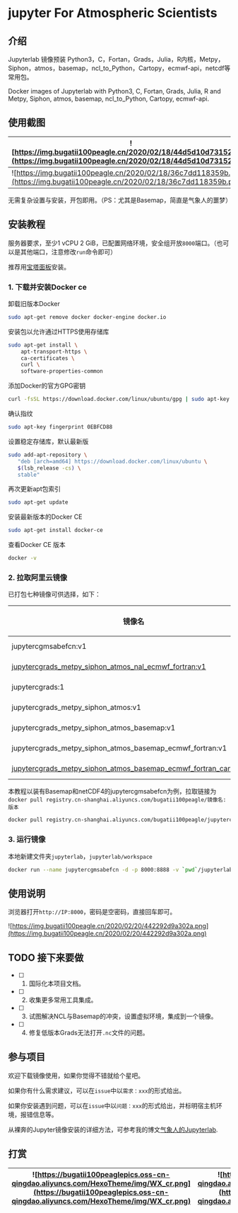 # jupyter For Atmospheric Scientists

## 介绍

 Jupyterlab 镜像预装 Python3，C，Fortan，Grads，Julia，R内核，Metpy，Siphon，atmos，basemap，ncl_to_Python，Cartopy，ecmwf-api，netcdf等常用包。

Docker images of Jupyterlab with Python3, C, Fortan, Grads, Julia, R and Metpy, Siphon, atmos, basemap, ncl_to_Python, Cartopy, ecmwf-api.

## 使用截图

| ![https://img.bugatii100peagle.cn/2020/02/18/44d5d10d73152.png](https://img.bugatii100peagle.cn/2020/02/18/44d5d10d73152.png) | ![https://img.bugatii100peagle.cn/2020/02/18/362d47fcfb311.png](https://img.bugatii100peagle.cn/2020/02/18/362d47fcfb311.png)  |
| ------------ | ------------- |
| ![https://img.bugatii100peagle.cn/2020/02/18/36c7dd118359b.png](https://img.bugatii100peagle.cn/2020/02/18/36c7dd118359b.png) | ![https://img.bugatii100peagle.cn/2020/02/18/ec9bbcf04edf9.png](https://img.bugatii100peagle.cn/2020/02/18/ec9bbcf04edf9.png)|

无需复杂设置与安装，开包即用。（PS：尤其是Basemap，简直是气象人的噩梦）

## 安装教程

服务器要求，至少1 vCPU 2 GiB，已配置网络环境，安全组开放`8000`端口。（也可以是其他端口，注意修改`run`命令即可）

推荐用[宝塔面板](https://www.bt.cn/)安装。

### 1. 下载并安装Docker ce

卸载旧版本Docker

```bash
sudo apt-get remove docker docker-engine docker.io
```

安装包以允许通过HTTPS使用存储库

```bash
sudo apt-get install \
    apt-transport-https \
    ca-certificates \
    curl \
    software-properties-common
```

添加Docker的官方GPG密钥

```bash
curl -fsSL https://download.docker.com/linux/ubuntu/gpg | sudo apt-key add -
```

确认指纹

```bash
sudo apt-key fingerprint 0EBFCD88
```

设置稳定存储库，默认最新版

```bash
sudo add-apt-repository \
   "deb [arch=amd64] https://download.docker.com/linux/ubuntu \
   $(lsb_release -cs) \
   stable"
```

再次更新apt包索引

```bash
sudo apt-get update
```

安装最新版本的Docker CE

```bash
sudo apt-get install docker-ce
```

查看Docker CE 版本

```bash
docker -v
```

### 2. 拉取阿里云镜像

已打包七种镜像可供选择，如下：

| 镜像名| 大小 | Python3 C Grads Julia R |Metpy Siphon atmos | basemap | ncl_to_Python | Cartopy | ecmwf-api | netcdf | Fortan |
| ------------ | ------------- | ------------ | ------------ | ------------ | ------------ | ------------ | ------------ | ------------ | ------------ |
| jupytercgmsabefcn:v1 | 3.001 GB  | √ | √ | √ |   | √ | √ | √ | √ |
| [jupytercgrads_metpy_siphon_atmos_nal_ecmwf_fortran:v1](https://gitee.com/bugatti100Peagle/jupyter-For-Atmospheric-Scientists/blob/master/jupytercgrads_metpy_siphon_atmos_ncl_ecmwf_fortran.md) | 2.600 GB | √ | √ |   | √ |   | √ |   | √ |
| jupytercgrads:1 | 1.871 GB | √ |  | |  | |  | |  |
| jupytercgrads_metpy_siphon_atmos:v1 | 1.978 GB | √ | √ | |  | |  | |  |
| jupytercgrads_metpy_siphon_atmos_basemap:v1 | 2.794 GB | √ | √ | √ |  | |  | |  |
| jupytercgrads_metpy_siphon_atmos_basemap_ecmwf_fortran:v1 | 2.794 GB | √ | √ | √ |  |  | √ | | √ |
| [jupytercgrads_metpy_siphon_atmos_basemap_ecmwf_fortran_cartopy:v1](https://gitee.com/bugatti100Peagle/jupyter-For-Atmospheric-Scientists/blob/master/jupytercgrads_metpy_siphon_atmos_basemap_ecmwf_fortran_cartopy.md) | 2.959 GB | √ | √ | √ |  | √ | √ | | √ |

本教程以装有Basemap和netCDF4的jupytercgmsabefcn为例，拉取链接为`docker pull registry.cn-shanghai.aliyuncs.com/bugatii100peagle/镜像名:版本`

```bash
docker pull registry.cn-shanghai.aliyuncs.com/bugatii100peagle/jupytercgmsabefcn:v1
```

### 3. 运行镜像

本地新建文件夹`jupyterlab`，`jupyterlab/workspace`

```bash
docker run --name jupytercgmsabefcn -d -p 8000:8888 -v `pwd`/jupyterlab:/workspace -w /workspace -e GRANT_SUDO=yes --user root registry.cn-shanghai.aliyuncs.com/bugatii100peagle/jupytercgmsabefcn jupyter-lab --no-browser --port=8888 --ip=0.0.0.0 --allow-root
```

## 使用说明

浏览器打开`http://IP:8000`，密码是空密码，直接回车即可。

![https://img.bugatii100peagle.cn/2020/02/20/442292d9a302a.png](https://img.bugatii100peagle.cn/2020/02/20/442292d9a302a.png)

## TODO 接下来要做

- [ ] 1. 国际化本项目文档。
- [ ] 2. 收集更多常用工具集成。
- [ ] 3. 试图解决NCL与Basemap的冲突，设置虚拟环境，集成到一个镜像。
- [ ] 4. 修复低版本Grads无法打开`.nc`文件的问题。

## 参与项目

欢迎下载镜像使用，如果你觉得不错就给个星吧。

如果你有什么需求建议，可以在`issue`中以`需求：xxx`的形式给出。

如果你安装遇到问题，可以在`issue`中以`问题：xxx`的形式给出，并标明宿主机环境，报错信息等。

从裸奔的Jupyter镜像安装的详细方法，可参考我的博文[气象人的Jupyterlab](https://blog.bugatii100peagle.cn/2020/02/17/%E6%B0%94%E8%B1%A1%E4%BA%BA%E7%9A%84JupyterLab/).

## 打赏

|![https://bugatii100peaglepics.oss-cn-qingdao.aliyuncs.com/HexoTheme/img/WX_cr.png](https://bugatii100peaglepics.oss-cn-qingdao.aliyuncs.com/HexoTheme/img/WX_cr.png)| ![https://bugatii100peaglepics.oss-cn-qingdao.aliyuncs.com/HexoTheme/img/ZFB_cr.jpg](https://bugatii100peaglepics.oss-cn-qingdao.aliyuncs.com/HexoTheme/img/ZFB_cr.jpg) |
| ------------ | ------------- |
